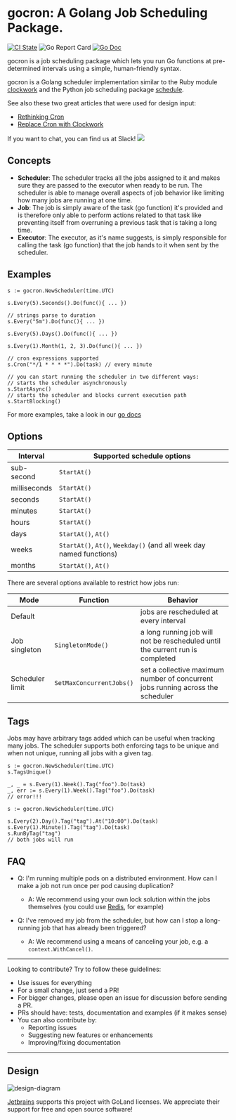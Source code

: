 # gocron: A Golang Job Scheduling Package.

[![CI State](https://github.com/go-co-op/gocron/workflows/Go%20Test/badge.svg)](https://github.com/go-co-op/gocron/actions?query=workflow%3A"lint") ![Go Report Card](https://goreportcard.com/badge/github.com/go-co-op/gocron) [![Go Doc](https://godoc.org/github.com/go-co-op/gocron?status.svg)](https://pkg.go.dev/github.com/go-co-op/gocron)

gocron is a job scheduling package which lets you run Go functions at pre-determined intervals using a simple, human-friendly syntax.

gocron is a Golang scheduler implementation similar to the Ruby module [clockwork](https://github.com/tomykaira/clockwork) and the Python job scheduling package [schedule](https://github.com/dbader/schedule).

See also these two great articles that were used for design input:

- [Rethinking Cron](http://adam.herokuapp.com/past/2010/4/13/rethinking_cron/)
- [Replace Cron with Clockwork](http://adam.herokuapp.com/past/2010/6/30/replace_cron_with_clockwork/)

If you want to chat, you can find us at Slack! [<img src="https://img.shields.io/badge/gophers-gocron-brightgreen?logo=slack">](https://gophers.slack.com/archives/CQ7T0T1FW)

## Concepts

- **Scheduler**: The scheduler tracks all the jobs assigned to it and makes sure they are passed to the executor when ready to be run. The scheduler is able to manage overall aspects of job behavior like limiting how many jobs are running at one time.
- **Job**: The job is simply aware of the task (go function) it's provided and is therefore only able to perform actions related to that task like preventing itself from overruning a previous task that is taking a long time.
- **Executor**: The executor, as it's name suggests, is simply responsible for calling the task (go function) that the job hands to it when sent by the scheduler.

## Examples

```golang
s := gocron.NewScheduler(time.UTC)

s.Every(5).Seconds().Do(func(){ ... })

// strings parse to duration
s.Every("5m").Do(func(){ ... })

s.Every(5).Days().Do(func(){ ... })

s.Every(1).Month(1, 2, 3).Do(func(){ ... })

// cron expressions supported
s.Cron("*/1 * * * *").Do(task) // every minute

// you can start running the scheduler in two different ways:
// starts the scheduler asynchronously
s.StartAsync()
// starts the scheduler and blocks current execution path
s.StartBlocking()
```

For more examples, take a look in our [go docs](https://pkg.go.dev/github.com/go-co-op/gocron#pkg-examples)

## Options

| Interval     | Supported schedule options                                          |
| ------------ | ------------------------------------------------------------------- |
| sub-second   | `StartAt()`                                                         |
| milliseconds | `StartAt()`                                                         |
| seconds      | `StartAt()`                                                         |
| minutes      | `StartAt()`                                                         |
| hours        | `StartAt()`                                                         |
| days         | `StartAt()`, `At()`                                                 |
| weeks        | `StartAt()`, `At()`, `Weekday()` (and all week day named functions) |
| months       | `StartAt()`, `At()`                                                 |

There are several options available to restrict how jobs run:

| Mode            | Function                 | Behavior                                                                        |
| --------------- | ------------------------ | ------------------------------------------------------------------------------- |
| Default         |                          | jobs are rescheduled at every interval                                          |
| Job singleton   | `SingletonMode()`        | a long running job will not be rescheduled until the current run is completed   |
| Scheduler limit | `SetMaxConcurrentJobs()` | set a collective maximum number of concurrent jobs running across the scheduler |

## Tags

Jobs may have arbitrary tags added which can be useful when tracking many jobs.
The scheduler supports both enforcing tags to be unique and when not unique,
running all jobs with a given tag.

```golang
s := gocron.NewScheduler(time.UTC)
s.TagsUnique()

_, _ = s.Every(1).Week().Tag("foo").Do(task)
_, err := s.Every(1).Week().Tag("foo").Do(task)
// error!!!

s := gocron.NewScheduler(time.UTC)

s.Every(2).Day().Tag("tag").At("10:00").Do(task)
s.Every(1).Minute().Tag("tag").Do(task)
s.RunByTag("tag")
// both jobs will run
```

## FAQ

- Q: I'm running multiple pods on a distributed environment. How can I make a job not run once per pod causing duplication?
  - A: We recommend using your own lock solution within the jobs themselves (you could use [Redis](https://redis.io/topics/distlock), for example)

- Q: I've removed my job from the scheduler, but how can I stop a long-running job that has already been triggered?
  - A: We recommend using a means of canceling your job, e.g. a `context.WithCancel()`.

---

Looking to contribute? Try to follow these guidelines:

- Use issues for everything
- For a small change, just send a PR!
- For bigger changes, please open an issue for discussion before sending a PR.
- PRs should have: tests, documentation and examples (if it makes sense)
- You can also contribute by:
  - Reporting issues
  - Suggesting new features or enhancements
  - Improving/fixing documentation

---

## Design

![design-diagram](https://user-images.githubusercontent.com/19351306/110375142-2ba88680-8017-11eb-80c3-554cc746b165.png)

[Jetbrains](https://www.jetbrains.com/?from=gocron) supports this project with GoLand licenses. We appreciate their support for free and open source software!
